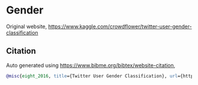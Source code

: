 # Gender

Original website, https://www.kaggle.com/crowdflower/twitter-user-gender-classification

## Citation

Auto generated using https://www.bibme.org/bibtex/website-citation,

```bibtex
@misc{eight_2016, title={Twitter User Gender Classification}, url={https://www.kaggle.com/crowdflower/twitter-user-gender-classification}, journal={Kaggle}, author={Eight, Figure}, year={2016}, month={Nov}}
```